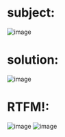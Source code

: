 # subject:
![image](https://github.com/zakaria0101echifaouy/OverTheWire-Wargames/assets/108145379/468d1a31-aa47-4e9e-bcdc-978e63974166)
# solution:
![image](https://github.com/zakaria0101echifaouy/OverTheWire-Wargames/assets/108145379/1f5a7004-ce16-48b2-8f15-28b7d8a9a217)
# RTFM!:
![image](https://github.com/zakaria0101echifaouy/OverTheWire-Wargames/assets/108145379/e41032f8-be2c-405c-8f9f-42128e90c654)
![image](https://github.com/zakaria0101echifaouy/OverTheWire-Wargames/assets/108145379/8ac08781-931f-4f38-bbc5-1b794bf56b69)
